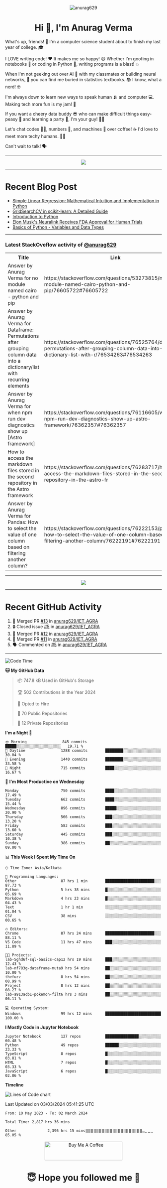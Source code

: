 

<p align="center"> <img src="https://komarev.com/ghpvc/?username=anurag629&label=Profile%20views&color=0e75b6&style=flat" alt="anurag629" /> </p>

<h1 align="center">Hi 👋, I'm Anurag Verma</h1>

What's up, friends! 👋 I'm a computer science student about to finish my last year of college. 🎓

I LOVE writing code! ❤️ It makes me so happy! 😄 Whether I'm goofing in notebooks 📓 or coding in Python 🐍, writing programs is a blast! 💥

When I'm not geeking out over AI 🤖 with my classmates or building neural networks, 🧠 you can find me buried in statistics textbooks. 📚 I know, what a nerd! 🤓

I'm always down to learn new ways to speak human 🫂 and computer 💻. Making tech more fun is my jam! 🍇

If you want a cheery data buddy 😎 who can make difficult things easy-peasy 🥝 and learning a party 🎉, I'm your guy! 🙋‍♂️

Let's chat codes 👨‍💻, numbers 🧮, and machines 🤖 over coffee! ☕ I'd love to meet more techy humans. 💁‍♂️

Can't wait to talk! 🗣️

---

<p align="center">
  <img src="https://spotify-github-profile.vercel.app/api/view.svg?uid=mwvywke3fo2gajpenodnmobfh&cover_image=true&theme=default&show_offline=false&background_color=121212&interchange=false&bar_color=53b14f&bar_color_cover=true">
</p>

---

# Recent Blog Post

<!-- BLOG-POST-LIST:START -->
- [Simple Linear Regression: Mathematical Intuition and Implementation in Python](https://codercops.tech/blog/machine-learning-algorithms/simple-linear-regression-mathematical-intuation)
- [GridSearchCV in scikit-learn: A Detailed Guide](https://codercops.tech/blog/gridsearchcv-in-scikit-learn-a-detailed-guide)
- [Introduction to Python](https://codercops.tech/blog/python-tutorial/introduction-to-python)
- [Elon Musk&#39;s Neuralink Receives FDA Approval for Human Trials](https://codercops.tech/blog/elon-musks-neuralink-receives-fda-approval-for-human-trials)
- [Basics of Python - Variables and Data Types](https://codercops.tech/blog/python-basics-of-python-variables-and-data-types)
<!-- BLOG-POST-LIST:END -->

---

### Latest StackOveflow activity of [@anurag629](https://github.com/anurag629)
<table>
  <tr><th>Title</th><th>Link</th></tr>
  <!-- STACKOVERFLOW:START --><tr><td>Answer by Anurag Verma for no module named cairo - python and pip</td><td>https://stackoverflow.com/questions/53273815/no-module-named-cairo-python-and-pip/76605722#76605722</td></tr><tr><td>Answer by Anurag Verma for Dataframe: Permutations after grouping column data into a dictionary/list with recurring elements</td><td>https://stackoverflow.com/questions/76525764/dataframe-permutations-after-grouping-column-data-into-a-dictionary-list-with-r/76534263#76534263</td></tr><tr><td>Answer by Anurag Verma for when npm run dev diagnostics show up [Astro framework]</td><td>https://stackoverflow.com/questions/76116605/when-npm-run-dev-diagnostics-show-up-astro-framework/76362357#76362357</td></tr><tr><td>How to access the markdown files stored in the second repository in the Astro framework</td><td>https://stackoverflow.com/questions/76283717/how-to-access-the-markdown-files-stored-in-the-second-repository-in-the-astro-fr</td></tr><tr><td>Answer by Anurag Verma for Pandas: How to select the value of one column based on filtering another column?</td><td>https://stackoverflow.com/questions/76222153/pandas-how-to-select-the-value-of-one-column-based-on-filtering-another-column/76222191#76222191</td></tr><!-- STACKOVERFLOW:END -->
</table>

---

<p align="center">
  <img alig src="https://github-profile-trophy.vercel.app/?username=anurag629&theme=onedark&column=-1" />
</p>

---

# Recent GitHub Activity
<!--START_SECTION:activity-->
1. 🎉 Merged PR [#13](https://github.com/anurag629/IET_AGRA/pull/13) in [anurag629/IET_AGRA](https://github.com/anurag629/IET_AGRA)
2. 🔒 Closed issue [#5](https://github.com/anurag629/IET_AGRA/issues/5) in [anurag629/IET_AGRA](https://github.com/anurag629/IET_AGRA)
3. 🎉 Merged PR [#12](https://github.com/anurag629/IET_AGRA/pull/12) in [anurag629/IET_AGRA](https://github.com/anurag629/IET_AGRA)
4. 🎉 Merged PR [#11](https://github.com/anurag629/IET_AGRA/pull/11) in [anurag629/IET_AGRA](https://github.com/anurag629/IET_AGRA)
5. 🗣 Commented on [#5](https://github.com/anurag629/IET_AGRA/issues/5#issuecomment-1854540580) in [anurag629/IET_AGRA](https://github.com/anurag629/IET_AGRA)
<!--END_SECTION:activity-->

---

<!--START_SECTION:waka-->
![Code Time](http://img.shields.io/badge/Code%20Time-2%2C822%20hrs%202%20mins-blue)

**🐱 My GitHub Data** 

> 📦 747.8 kB Used in GitHub's Storage 
 > 
> 🏆 502 Contributions in the Year 2024
 > 
> 💼 Opted to Hire
 > 
> 📜 70 Public Repositories 
 > 
> 🔑 12 Private Repositories 
 > 
**I'm a Night 🦉** 

```text
🌞 Morning                845 commits         █████░░░░░░░░░░░░░░░░░░░░   19.71 % 
🌆 Daytime                1288 commits        ████████░░░░░░░░░░░░░░░░░   30.04 % 
🌃 Evening                1440 commits        ████████░░░░░░░░░░░░░░░░░   33.58 % 
🌙 Night                  715 commits         ████░░░░░░░░░░░░░░░░░░░░░   16.67 % 
```
📅 **I'm Most Productive on Wednesday** 

```text
Monday                   750 commits         ████░░░░░░░░░░░░░░░░░░░░░   17.49 % 
Tuesday                  662 commits         ████░░░░░░░░░░░░░░░░░░░░░   15.44 % 
Wednesday                896 commits         █████░░░░░░░░░░░░░░░░░░░░   20.90 % 
Thursday                 566 commits         ███░░░░░░░░░░░░░░░░░░░░░░   13.20 % 
Friday                   583 commits         ███░░░░░░░░░░░░░░░░░░░░░░   13.60 % 
Saturday                 445 commits         ███░░░░░░░░░░░░░░░░░░░░░░   10.38 % 
Sunday                   386 commits         ██░░░░░░░░░░░░░░░░░░░░░░░   09.00 % 
```


📊 **This Week I Spent My Time On** 

```text
🕑︎ Time Zone: Asia/Kolkata

💬 Programming Languages: 
Other                    87 hrs 1 min        ██████████████████████░░░   87.73 % 
Python                   5 hrs 38 mins       █░░░░░░░░░░░░░░░░░░░░░░░░   05.69 % 
Markdown                 4 hrs 23 mins       █░░░░░░░░░░░░░░░░░░░░░░░░   04.43 % 
Text                     1 hr 1 min          ░░░░░░░░░░░░░░░░░░░░░░░░░   01.04 % 
CSV                      38 mins             ░░░░░░░░░░░░░░░░░░░░░░░░░   00.65 % 

🔥 Editors: 
Chrome                   87 hrs 24 mins      ██████████████████████░░░   88.11 % 
VS Code                  11 hrs 47 mins      ███░░░░░░░░░░░░░░░░░░░░░░   11.89 % 

🐱‍💻 Projects: 
lab-5ghd6f-sql-basics-cap12 hrs 19 mins      ███░░░░░░░░░░░░░░░░░░░░░░   12.43 % 
lab-nf783g-dataframe-muta9 hrs 54 mins       ██░░░░░░░░░░░░░░░░░░░░░░░   10.00 % 
thefuzz                  8 hrs 54 mins       ██░░░░░░░░░░░░░░░░░░░░░░░   08.99 % 
Project                  8 hrs 12 mins       ██░░░░░░░░░░░░░░░░░░░░░░░   08.27 % 
lab-a913acb1-pokemon-filt6 hrs 3 mins        ██░░░░░░░░░░░░░░░░░░░░░░░   06.11 % 

💻 Operating System: 
Windows                  99 hrs 12 mins      █████████████████████████   100.00 % 
```

**I Mostly Code in Jupyter Notebook** 

```text
Jupyter Notebook         127 repos           ███████████████░░░░░░░░░░   60.48 % 
Python                   49 repos            ██████░░░░░░░░░░░░░░░░░░░   23.33 % 
TypeScript               8 repos             █░░░░░░░░░░░░░░░░░░░░░░░░   03.81 % 
HTML                     7 repos             █░░░░░░░░░░░░░░░░░░░░░░░░   03.33 % 
JavaScript               6 repos             █░░░░░░░░░░░░░░░░░░░░░░░░   02.86 % 
```



**Timeline**

![Lines of Code chart](https://raw.githubusercontent.com/anurag629/anurag629/main/assets/bar_graph.png)


 Last Updated on 03/03/2024 05:41:25 UTC
<!--END_SECTION:waka-->

<!--START_SECTION:waka-simple-->

```text
From: 10 May 2023 - To: 02 March 2024

Total Time: 2,817 hrs 36 mins

Other              2,396 hrs 15 mins⣿⣿⣿⣿⣿⣿⣿⣿⣿⣿⣿⣿⣿⣿⣿⣿⣿⣿⣿⣿⣿⣤⣀⣀⣀   85.05 %
```

<!--END_SECTION:waka-simple-->

<p align="center"> 
<a href="https://www.buymeacoffee.com/anurag629" target="_blank"><img src="https://cdn.buymeacoffee.com/buttons/default-orange.png" alt="Buy Me A Coffee" height="60" width="250"></a>
</p>


<h1 align="center"> 😇 Hope you followed me 🥰  </h1>
